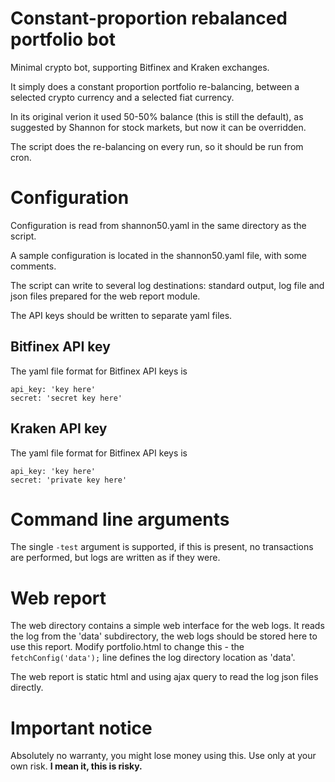 # Constant-proportion rebalanced portfolio bot

Minimal crypto bot, supporting Bitfinex and Kraken exchanges.

It simply does a constant proportion portfolio re-balancing, between a selected crypto currency and a selected fiat currency.

In its original verion it used 50-50% balance (this is still the default), as suggested by Shannon for stock markets, but now it can be overridden.

The script does the re-balancing on every run, so it should be run from cron.

# Configuration

Configuration is read from shannon50.yaml in the same directory as the script.

A sample configuration is located in the shannon50.yaml file, with some comments.

The script can write to several log destinations: standard output, log file and json files prepared for the web report module.

The API keys should be written to separate yaml files. 

## Bitfinex API key

The yaml file format for Bitfinex API keys is

```
api_key: 'key here'
secret: 'secret key here'
```

## Kraken API key

The yaml file format for Bitfinex API keys is

```
api_key: 'key here'
secret: 'private key here'
```

# Command line arguments

The single `-test` argument is supported, if this is present, no transactions are performed, but logs are written as if they were.

# Web report

The web directory contains a simple web interface for the web logs. It reads the log from the 'data' subdirectory, the web logs should be stored here to use this report. Modify portfolio.html to change this - the `fetchConfig('data');` line defines the log directory location as 'data'.

The web report is static html and using ajax query to read the log json files directly.

# Important notice

Absolutely no warranty, you might lose money using this. Use only at your own risk.
**I mean it, this is risky.**
